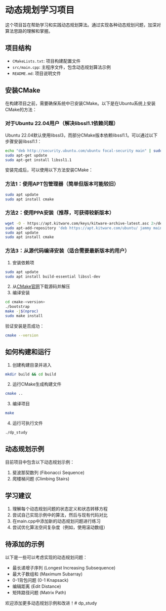 # 动态规划学习项目

这个项目旨在帮助学习和实践动态规划算法。通过实现各种动态规划问题，加深对算法思路的理解和掌握。

## 项目结构
- `CMakeLists.txt`: 项目构建配置文件
- `src/main.cpp`: 主程序文件，包含动态规划算法示例
- `README.md`: 项目说明文件

## 安装CMake

在构建项目之前，需要确保系统中已安装CMake。以下是在Ubuntu系统上安装CMake的方法：

### 对于Ubuntu 22.04用户（解决libssl1.1依赖问题）
Ubuntu 22.04默认使用libssl3，而部分CMake版本依赖libssl1.1。可以通过以下步骤安装libssl1.1：
```bash
echo "deb http://security.ubuntu.com/ubuntu focal-security main" | sudo tee /etc/apt/sources.list.d/focal-security.list
sudo apt-get update
sudo apt-get install libssl1.1
```

安装完成后，可以使用以下方法安装CMake：

### 方法1：使用APT包管理器（简单但版本可能较旧）
```bash
sudo apt update
sudo apt install cmake
```

### 方法2：使用PPA安装（推荐，可获得较新版本）
```bash
wget -O - https://apt.kitware.com/keys/kitware-archive-latest.asc 2>/dev/null | sudo apt-key add -
sudo apt-add-repository 'deb https://apt.kitware.com/ubuntu/ jammy main'
sudo apt update
sudo apt install cmake
```

### 方法3：从源代码编译安装（适合需要最新版本的用户）
1. 安装依赖项
```bash
sudo apt update
sudo apt install build-essential libssl-dev
```
2. 从[CMake官网](https://cmake.org/download/)下载源码并解压
3. 编译安装
```bash
cd cmake-<version>
./bootstrap
make -j$(nproc)
sudo make install
```

验证安装是否成功：
```bash
cmake --version
```

## 如何构建和运行

1. 创建构建目录并进入
```bash
mkdir build && cd build
```

2. 运行CMake生成构建文件
```bash
cmake ..
```

3. 编译项目
```bash
make
```

4. 运行可执行文件
```bash
./dp_study
```

## 动态规划示例

目前项目中包含以下动态规划示例：
1. 斐波那契数列 (Fibonacci Sequence)
2. 爬楼梯问题 (Climbing Stairs)

## 学习建议

1. 理解每个动态规划问题的状态定义和状态转移方程
2. 尝试自己实现示例中的算法，然后与现有代码对比
3. 在main.cpp中添加新的动态规划问题进行练习
4. 尝试优化算法空间复杂度（例如，使用滚动数组）

## 待添加的示例

以下是一些可以考虑实现的动态规划问题：
- 最长递增子序列 (Longest Increasing Subsequence)
- 最大子数组和 (Maximum Subarray)
- 0-1背包问题 (0-1 Knapsack)
- 编辑距离 (Edit Distance)
- 矩阵路径问题 (Matrix Path)

欢迎添加更多动态规划示例和改进！# dp_study
